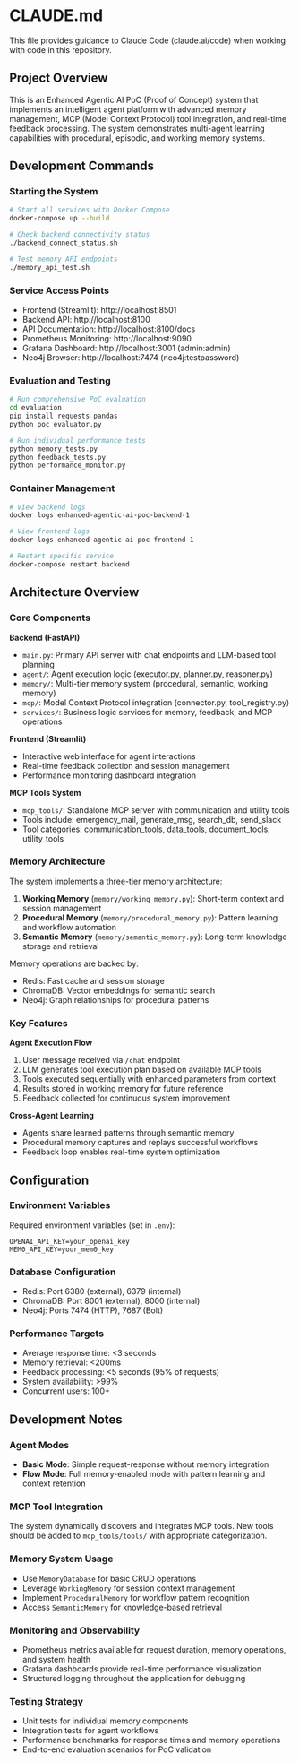# CLAUDE.md

This file provides guidance to Claude Code (claude.ai/code) when working with code in this repository.

## Project Overview

This is an Enhanced Agentic AI PoC (Proof of Concept) system that implements an intelligent agent platform with advanced memory management, MCP (Model Context Protocol) tool integration, and real-time feedback processing. The system demonstrates multi-agent learning capabilities with procedural, episodic, and working memory systems.

## Development Commands

### Starting the System
```bash
# Start all services with Docker Compose
docker-compose up --build

# Check backend connectivity status
./backend_connect_status.sh

# Test memory API endpoints
./memory_api_test.sh
```

### Service Access Points
- Frontend (Streamlit): http://localhost:8501
- Backend API: http://localhost:8100
- API Documentation: http://localhost:8100/docs
- Prometheus Monitoring: http://localhost:9090
- Grafana Dashboard: http://localhost:3001 (admin:admin)
- Neo4j Browser: http://localhost:7474 (neo4j:testpassword)

### Evaluation and Testing
```bash
# Run comprehensive PoC evaluation
cd evaluation
pip install requests pandas
python poc_evaluator.py

# Run individual performance tests
python memory_tests.py
python feedback_tests.py
python performance_monitor.py
```

### Container Management
```bash
# View backend logs
docker logs enhanced-agentic-ai-poc-backend-1

# View frontend logs  
docker logs enhanced-agentic-ai-poc-frontend-1

# Restart specific service
docker-compose restart backend
```

## Architecture Overview

### Core Components

**Backend (FastAPI)**
- `main.py`: Primary API server with chat endpoints and LLM-based tool planning
- `agent/`: Agent execution logic (executor.py, planner.py, reasoner.py)
- `memory/`: Multi-tier memory system (procedural, semantic, working memory)
- `mcp/`: Model Context Protocol integration (connector.py, tool_registry.py)
- `services/`: Business logic services for memory, feedback, and MCP operations

**Frontend (Streamlit)**
- Interactive web interface for agent interactions
- Real-time feedback collection and session management
- Performance monitoring dashboard integration

**MCP Tools System**
- `mcp_tools/`: Standalone MCP server with communication and utility tools
- Tools include: emergency_mail, generate_msg, search_db, send_slack
- Tool categories: communication_tools, data_tools, document_tools, utility_tools

### Memory Architecture

The system implements a three-tier memory architecture:

1. **Working Memory** (`memory/working_memory.py`): Short-term context and session management
2. **Procedural Memory** (`memory/procedural_memory.py`): Pattern learning and workflow automation  
3. **Semantic Memory** (`memory/semantic_memory.py`): Long-term knowledge storage and retrieval

Memory operations are backed by:
- Redis: Fast cache and session storage
- ChromaDB: Vector embeddings for semantic search
- Neo4j: Graph relationships for procedural patterns

### Key Features

**Agent Execution Flow**
1. User message received via `/chat` endpoint
2. LLM generates tool execution plan based on available MCP tools
3. Tools executed sequentially with enhanced parameters from context
4. Results stored in working memory for future reference
5. Feedback collected for continuous system improvement

**Cross-Agent Learning**
- Agents share learned patterns through semantic memory
- Procedural memory captures and replays successful workflows
- Feedback loop enables real-time system optimization

## Configuration

### Environment Variables
Required environment variables (set in `.env`):
```
OPENAI_API_KEY=your_openai_key
MEM0_API_KEY=your_mem0_key  
```

### Database Configuration
- Redis: Port 6380 (external), 6379 (internal)
- ChromaDB: Port 8001 (external), 8000 (internal)
- Neo4j: Ports 7474 (HTTP), 7687 (Bolt)

### Performance Targets
- Average response time: <3 seconds
- Memory retrieval: <200ms
- Feedback processing: <5 seconds (95% of requests)
- System availability: >99%
- Concurrent users: 100+

## Development Notes

### Agent Modes
- **Basic Mode**: Simple request-response without memory integration
- **Flow Mode**: Full memory-enabled mode with pattern learning and context retention

### MCP Tool Integration
The system dynamically discovers and integrates MCP tools. New tools should be added to `mcp_tools/tools/` with appropriate categorization.

### Memory System Usage
- Use `MemoryDatabase` for basic CRUD operations
- Leverage `WorkingMemory` for session context management
- Implement `ProceduralMemory` for workflow pattern recognition
- Access `SemanticMemory` for knowledge-based retrieval

### Monitoring and Observability
- Prometheus metrics available for request duration, memory operations, and system health
- Grafana dashboards provide real-time performance visualization
- Structured logging throughout the application for debugging

### Testing Strategy
- Unit tests for individual memory components
- Integration tests for agent workflows
- Performance benchmarks for response times and memory operations
- End-to-end evaluation scenarios for PoC validation
